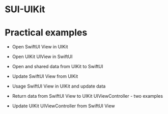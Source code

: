 # SUI-UIKit 
# Practical examples

- Open SwiftUI View in UIKit

- Open UIKit UIView in SwiftUI

- Open and shared data from UIKit to SwiftUI

- Update SwiftUI View from UIKit

- Usage SwiftUI View in UIKit and update data

- Return data from SwiftUI View to UIKit UIViewController - two examples

- Update UIKit UIViewController from SwiftUI View
